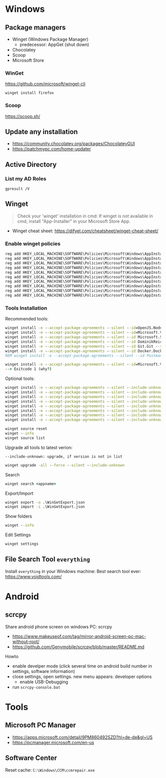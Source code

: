 # Windows

## Package managers

- Winget (Windows Package Manager)
  - predecessor: AppGet (shut down)
- Chocolatey
- Scoop
- Microsoft Store

### WinGet

<https://github.com/microsoft/winget-cli>

`winget install firefox`

### Scoop

<https://scoop.sh/>

## Update any installation

- <https://community.chocolatey.org/packages/ChocolateyGUI>
- <https://patchmypc.com/home-updater>

## Active Directory

### List my AD Roles

`gpresult /V`

## Winget

>Check your 'winget' installation in cmd: If winget is not available in cmd, install "App-Installer" in your Microsoft Store App.

- Winget cheat sheet: <https://difyel.com/cheatsheet/winget-cheat-sheet/>

### Enable winget policies

``` cmd
reg add HKEY_LOCAL_MACHINE\SOFTWARE\Policies\Microsoft\Windows\AppInstaller /v EnableAdditionalSources /t REG_DWORD /d "1" /f
reg add HKEY_LOCAL_MACHINE\SOFTWARE\Policies\Microsoft\Windows\AppInstaller /v EnableAllowedSources /t REG_DWORD /d "1" /f
reg add HKEY_LOCAL_MACHINE\SOFTWARE\Policies\Microsoft\Windows\AppInstaller /v EnableAppInstaller /t REG_DWORD /d "1" /f
reg add HKEY_LOCAL_MACHINE\SOFTWARE\Policies\Microsoft\Windows\AppInstaller /v EnableDefaultSource /t REG_DWORD /d "1" /f
reg add HKEY_LOCAL_MACHINE\SOFTWARE\Policies\Microsoft\Windows\AppInstaller /v EnableExperimentalFeatures /t REG_DWORD /d "1" /f
reg add HKEY_LOCAL_MACHINE\SOFTWARE\Policies\Microsoft\Windows\AppInstaller /v EnableHashOverride /t REG_DWORD /d "1" /f
reg add HKEY_LOCAL_MACHINE\SOFTWARE\Policies\Microsoft\Windows\AppInstaller /v EnableLocalManifestFiles /t REG_DWORD /d "1" /f
reg add HKEY_LOCAL_MACHINE\SOFTWARE\Policies\Microsoft\Windows\AppInstaller /v EnableMicrosoftStoreSource /t REG_DWORD /d "1" /f
reg add HKEY_LOCAL_MACHINE\SOFTWARE\Policies\Microsoft\Windows\AppInstaller /v EnableMSAppInstallerProtocol /t REG_DWORD /d "1" /f
reg add HKEY_LOCAL_MACHINE\SOFTWARE\Policies\Microsoft\Windows\AppInstaller /v EnableSettings /t REG_DWORD /d "1" /f
```

### Tools Installation

Recommended tools:

```cmd
winget install -e --accept-package-agreements --silent --id=OpenJS.NodeJS
winget install -e --accept-package-agreements --silent --id=Microsoft.VisualStudioCode
winget install -e --accept-package-agreements --silent --id Microsoft.SQLServerManagementStudio
winget install -e --accept-package-agreements --silent --id DominikReichl.KeePass
winget install -e --accept-package-agreements --silent --id Git.Git --source winget
winget install -e --accept-package-agreements --silent --id Docker.DockerDesktop
REM winget install -e --accept-package-agreements --silent --id Postman.Postman

winget install -e --accept-package-agreements --silent --id=Microsoft.VisualStudio.2022.Enterprise
--> Exitcode 1 (why?)
```

Optional tools:

```cmd
winget install -e --accept-package-agreements --silent --include-unknown --id Microsoft.WindowsTerminal
winget install -e --accept-package-agreements --silent --include-unknown --id Atlassian.Sourcetree
winget install -e --accept-package-agreements --silent --include-unknown --id GitExtensionsTeam.GitExtensions
winget install -e --accept-package-agreements --silent --include-unknown --id=Notepad++.Notepad++
winget install -e --accept-package-agreements --silent --include-unknown --id=Ghisler.TotalCommander
winget install -e --accept-package-agreements --silent --include-unknown --id=Google.Chrome
winget install -e --accept-package-agreements --silent --include-unknown --id Mozilla.Firefox
winget install -e --accept-package-agreements --silent --include-unknown --id SumatraPDF.SumatraPDF

winget source reset
winget --info
winget source list 
```

Upgrade all tools to latest verion:

`--include-unknown: upgrade, if version is not in list`

```cmd
winget upgrade -all --force --silent --include-unknown
```

Search

```cmd
winget search <appname>
```

Export/Import

```cmd
winget export -o .\WinGetExport.json
winget import -i .\WinGetExport.json
```

Show folders

```cmd
winget --info
```

Edit Settings

```cmd
winget settings
```

## File Search Tool `everything`

Install `everything` in your Windows machine: Best search tool ever: <https://www.voidtools.com/>

# Android

## scrcpy

Share android phone screen on windows PC: scrcpy

- https://www.makeuseof.com/tag/mirror-android-screen-pc-mac-without-root/
- https://github.com/Genymobile/scrcpy/blob/master/README.md

Howto

- enable develper mode (click several time on android build number in settings, software information)
- close settings, open settings. new menu appears: developer options
  - enable USB-Debugging
- run `scrcpy-console.bat`

# Tools

## Microsoft PC Manager

- <https://apps.microsoft.com/detail/9PM860492SZD?hl=de-de&gl=US>
- <https://pcmanager.microsoft.com/en-us>

## Software Center

Reset cache: `C:\Windows\CCM\ccmrepair.exe`
